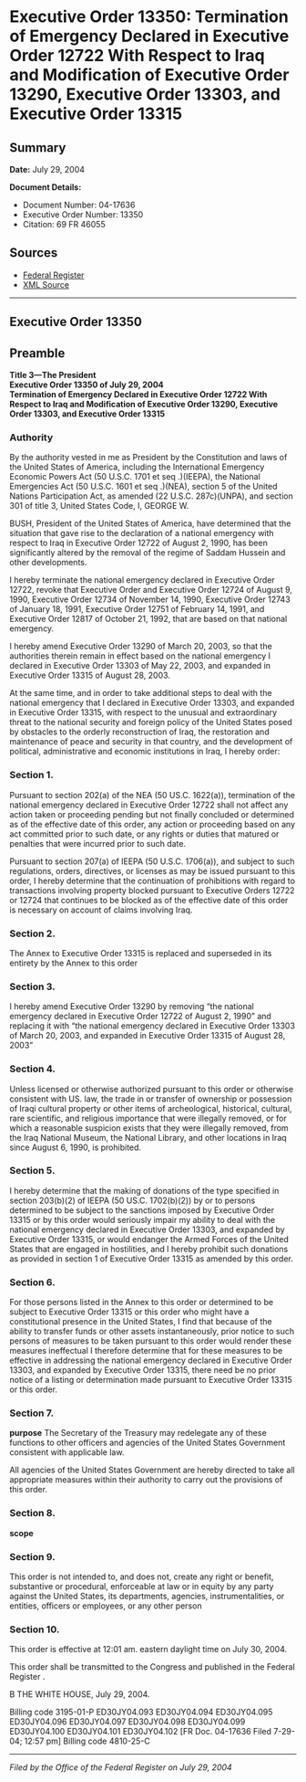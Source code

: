 # Executive Order 13350: Termination of Emergency Declared in Executive Order 12722 With Respect to Iraq and Modification of Executive Order 13290, Executive Order 13303, and Executive Order 13315

## Summary

**Date:** July 29, 2004

**Document Details:**
- Document Number: 04-17636
- Executive Order Number: 13350
- Citation: 69 FR 46055

## Sources
- [Federal Register](https://www.federalregister.gov/documents/2004/07/30/04-17636/termination-of-emergency-declared-in-executive-order-12722-with-respect-to-iraq-and-modification-of)
- [XML Source](https://www.federalregister.gov/documents/full_text/xml/2004/07/30/04-17636.xml)

---

## Executive Order 13350

## Preamble

**Title 3—The President**  
**Executive Order 13350 of July 29, 2004**  
**Termination of Emergency Declared in Executive Order 12722 With Respect to Iraq and Modification of Executive Order 13290, Executive Order 13303, and Executive Order 13315**

### Authority

By the authority vested in me as President by the Constitution and laws of the United States of America, including the International Emergency Economic Powers Act (50 U.S.C. 1701 
et seq
.)(IEEPA), the National Emergencies Act (50 U.S.C. 1601 
et seq
.)(NEA), section 5 of the United Nations Participation Act, as amended (22 U.S.C. 287c)(UNPA), and section 301 of title 3, United States Code,
I, GEORGE W.

BUSH, President of the United States of America, have determined that the situation that gave rise to the declaration of a national emergency with respect to Iraq in Executive Order 12722 of August 2, 1990, has been significantly altered by the removal of the regime of Saddam Hussein and other developments.

I hereby terminate the national emergency declared in Executive Order 12722, revoke that Executive Order and Executive Order 12724 of August 9, 1990, Executive Order 12734 of November 14, 1990, Executive Order 12743 of January 18, 1991, Executive Order 12751 of February 14, 1991, and Executive Order 12817 of October 21, 1992, that are based on that national emergency.

I hereby amend Executive Order 13290 of March 20, 2003, so that the authorities therein remain in effect based on the national emergency I declared in Executive Order 13303 of May 22, 2003, and expanded in Executive Order 13315 of August 28, 2003.

At the same time, and in order to take additional steps to deal with the national emergency that I declared in Executive Order 13303, and expanded in Executive Order 13315, with respect to the unusual and extraordinary threat to the national security and foreign policy of the United States posed by obstacles to the orderly reconstruction of Iraq, the restoration and maintenance of peace and security in that country, and the development of political, administrative and economic institutions in Iraq, I hereby order:
### Section 1.

Pursuant to section 202(a) of the NEA (50 US.C. 1622(a)), termination of the national emergency declared in Executive Order 12722 shall not affect any action taken or proceeding pending but not finally concluded or determined as of the effective date of this order, any action or proceeding based on any act committed prior to such date, or any rights or duties that matured or penalties that were incurred prior to such date.

Pursuant to section 207(a) of IEEPA (50 U.S.C. 1706(a)), and subject to such regulations, orders, directives, or licenses as may be issued pursuant to this order, I hereby determine that the continuation of prohibitions with regard to transactions involving property blocked pursuant to Executive Orders 12722 or 12724 that continues to be blocked as of the effective date of this order is necessary on account of claims involving Iraq.
### Section 2.

The Annex to Executive Order 13315 is replaced and superseded in its entirety by the Annex to this order
### Section 3.

I hereby amend Executive Order 13290 by removing “the national emergency declared in Executive Order 12722 of August 2, 1990” and replacing it with “the national emergency declared in Executive Order 13303 of March 20, 2003, and expanded in Executive Order 13315 of August 28, 2003”
### Section 4.

Unless licensed or otherwise authorized pursuant to this order or otherwise consistent with US. law, the trade in or transfer of ownership or possession of Iraqi cultural property or other items of archeological, historical, cultural, rare scientific, and religious importance that were illegally removed, or for which a reasonable suspicion exists that they were illegally removed, from the Iraq National Museum, the National Library, and other locations in Iraq since August 6, 1990, is prohibited.
### Section 5.

I hereby determine that the making of donations of the type specified in section 203(b)(2) of IEEPA (50 US.C. 1702(b)(2)) by or to persons determined to be subject to the sanctions imposed by Executive Order 13315 or by this order would seriously impair my ability to deal with the national emergency declared in Executive Order 13303, and expanded by Executive Order 13315, or would endanger the Armed Forces of the United States that are engaged in hostilities, and I hereby prohibit such donations as provided in section 1 of Executive Order 13315 as amended by this order.
### Section 6.

For those persons listed in the Annex to this order or determined to be subject to Executive Order 13315 or this order who might have a constitutional presence in the United States, I find that because of the ability to transfer funds or other assets instantaneously, prior notice to such persons of measures to be taken pursuant to this order would render these measures ineffectual I therefore determine that for these measures to be effective in addressing the national emergency declared in Executive Order 13303, and expanded by Executive Order 13315, there need be no prior notice of a listing or determination made pursuant to Executive Order 13315 or this order.
### Section 7.

**purpose**
 The Secretary of the Treasury may redelegate any of these functions to other officers and agencies of the United States Government consistent with applicable law.

All agencies of the United States Government are hereby directed to take all appropriate measures within their authority to carry out the provisions of this order.
### Section 8.

**scope**

### Section 9.

This order is not intended to, and does not, create any right or benefit, substantive or procedural, enforceable at law or in equity by any party against the United States, its departments, agencies, instrumentalities, or entities, officers or employees, or any other person
### Section 10.

This order is effective at 12:01 am. eastern daylight time on July 30, 2004.

This order shall be transmitted to the Congress and published in the 
Federal Register
.

B
THE WHITE HOUSE,
July 29, 2004.

Billing code 3195-01-P
ED30JY04.093
ED30JY04.094
ED30JY04.095
ED30JY04.096
ED30JY04.097
ED30JY04.098
ED30JY04.099
ED30JY04.100
ED30JY04.101
ED30JY04.102
[FR Doc. 04-17636
Filed 7-29-04; 12:57 pm]
Billing code 4810-25-C

---

*Filed by the Office of the Federal Register on July 29, 2004*
